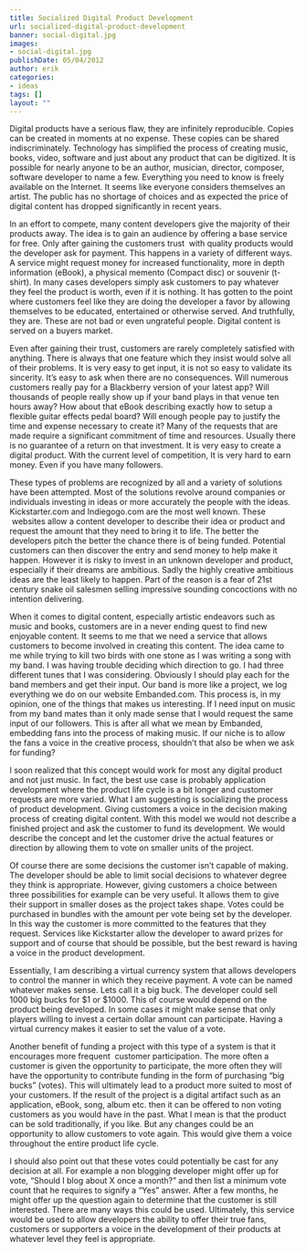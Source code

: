 ```yaml
---
title: Socialized Digital Product Development
url: socialized-digital-product-development
banner: social-digital.jpg
images:
- social-digital.jpg
publishDate: 05/04/2012
author: erik
categories:
- ideas
tags: []
layout: ""
---
```

Digital products have a serious flaw, they are infinitely reproducible. Copies can be created in moments at no expense. These copies can be shared indiscriminately. Technology has simplified the process of creating music, books, video, software and just about any product that can be digitized. It is possible for nearly anyone to be an author, musician, director, composer, software developer to name a few. Everything you need to know is freely available on the Internet. It seems like everyone considers themselves an artist. The public has no shortage of choices and as expected the price of digital content has dropped significantly in recent years.

In an effort to compete, many content developers give the majority of their products away. The idea is to gain an audience by offering a base service for free. Only after gaining the customers trust  with quality products would the developer ask for payment. This happens in a variety of different ways. A service might request money for increased functionality, more in depth information (eBook), a physical memento (Compact disc) or souvenir (t-shirt). In many cases developers simply ask customers to pay whatever they feel the product is worth, even if it is nothing. It has gotten to the point where customers feel like they are doing the developer a favor by allowing themselves to be educated, entertained or otherwise served. And truthfully, they are. These are not bad or even ungrateful people. Digital content is served on a buyers market.

Even after gaining their trust, customers are rarely completely satisfied with anything. There is always that one feature which they insist would solve all of their problems. It is very easy to get input, it is not so easy to validate its sincerity. It’s easy to ask when there are no consequences. Will numerous customers really pay for a Blackberry version of your latest app? Will thousands of people really show up if your band plays in that venue ten hours away? How about that eBook describing exactly how to setup a flexible guitar effects pedal board? Will enough people pay to justify the time and expense necessary to create it? Many of the requests that are made require a significant commitment of time and resources. Usually there is no guarantee of a return on that investment. It is very easy to create a digital product. With the current level of competition, It is very hard to earn money. Even if you have many followers.

These types of problems are recognized by all and a variety of solutions have been attempted. Most of the solutions revolve around companies or individuals investing in ideas or more accurately the people with the ideas. Kickstarter.com and Indiegogo.com are the most well known. These  websites allow a content developer to describe their idea or product and request the amount that they need to bring it to life. The better the developers pitch the better the chance there is of being funded. Potential customers can then discover the entry and send money to help make it happen. However it is risky to invest in an unknown developer and product, especially if their dreams are ambitious. Sadly the highly creative ambitious ideas are the least likely to happen. Part of the reason is a fear of 21st century snake oil salesmen selling impressive sounding concoctions with no intention delivering.

When it comes to digital content, especially artistic endeavors such as music and books, customers are in a never ending quest to find new enjoyable content. It seems to me that we need a service that allows customers to become involved in creating this content. The idea came to me while trying to kill two birds with one stone as I was writing a song with my band. I was having trouble deciding which direction to go. I had three different tunes that I was considering. Obviously I should play each for the band members and get their input. Our band is more like a project, we log everything we do on our website Embanded.com. This process is, in my opinion, one of the things that makes us interesting. If I need input on music from my band mates than it only made sense that I would request the same input of our followers. This is after all what we mean by Embanded, embedding fans into the process of making music. If our niche is to allow the fans a voice in the creative process, shouldn’t that also be when we ask for funding?

I soon realized that this concept would work for most any digital product and not just music. In fact, the best use case is probably application development where the product life cycle is a bit longer and customer requests are more varied. What I am suggesting is socializing the process of product development. Giving customers a voice in the decision making process of creating digital content. With this model we would not describe a finished project and ask the customer to fund its development. We would describe the concept and let the customer drive the actual features or direction by allowing them to vote on smaller units of the project.

Of course there are some decisions the customer isn’t capable of making. The developer should be able to limit social decisions to whatever degree they think is appropriate. However, giving customers a choice between three possibilities for example can be very useful. It allows them to give their support in smaller doses as the project takes shape. Votes could be purchased in bundles with the amount per vote being set by the developer. In this way the customer is more committed to the features that they request. Services like Kickstarter allow the developer to award prizes for support and of course that should be possible, but the best reward is having a voice in the product development.

Essentially, I am describing a virtual currency system that allows developers to control the manner in which they receive payment. A vote can be named whatever makes sense. Lets call it a big buck. The developer could sell 1000 big bucks for $1 or $1000. This of course would depend on the product being developed. In some cases it might make sense that only players willing to invest a certain dollar amount can participate. Having a virtual currency makes it easier to set the value of a vote.

Another benefit of funding a project with this type of a system is that it encourages more frequent  customer participation. The more often a customer is given the opportunity to participate, the more often they will have the opportunity to contribute funding in the form of purchasing “big bucks” (votes). This will ultimately lead to a product more suited to most of your customers. If the result of the project is a digital artifact such as an application, eBook, song, album etc. then it can be offered to non voting customers as you would have in the past. What I mean is that the product can be sold traditionally, if you like. But any changes could be an opportunity to allow customers to vote again. This would give them a voice throughout the entire product life cycle.

I should also point out that these votes could potentially be cast for any decision at all. For example a non blogging developer might offer up for vote, “Should I blog about X once a month?” and then list a minimum vote count that he requires to signify a “Yes” answer. After a few months, he might offer up the question again to determine that the customer is still interested. There are many ways this could be used. Ultimately, this service would be used to allow developers the ability to offer their true fans, customers or supporters a voice in the development of their products at whatever level they feel is appropriate.
